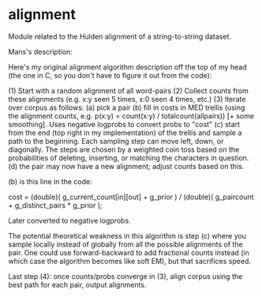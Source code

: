 # alignment
Module related to the Hulden alignment of a string-to-string dataset.

Mans's description:

Here's my original alignment algorithm description off the top of my head (the one in C, so you don't have to figure it out from the code):

(1) Start with a random alignment of all word-pairs
(2) Collect counts from these alignments (e.g. x:y seen 5 times, x:0 seen 4 times, etc.)
(3) Iterate over corpus as follows:
    (a) pick a pair
	(b) fill in costs in MED trellis (using the alignment counts, e.g. p(x:y) = count(x:y) / totalcount(allpairs)) [+ some smoothing]. Uses negative logprobs to convert probs to "cost"
    (c) start from the end (top right in my implementation) of the trellis and sample a path to the beginning. Each sampling step can move left, down, or diagonally. The steps are chosen by a weighted coin toss based on the probabilities of deleting, inserting, or matching the characters in question.
	(d) the pair may now have a new alignment; adjust counts based on this.

(b) is this line in the code:

cost = (double)( g_current_count[in][out] + g_prior ) / (double)( g_paircount + g_distinct_pairs * g_prior );

Later converted to negative logprobs.

The potential theoretical weakness in this algorithm is step (c) where you sample locally instead of globally from all the possible alignments of the pair. One could use forward-backward to add fractional counts instead (in which case the algorithm becomes like soft EM), but that sacrifices speed.

Last step (4): once counts/probs converge in (3), align corpus using the best path for each pair, output alignments.
